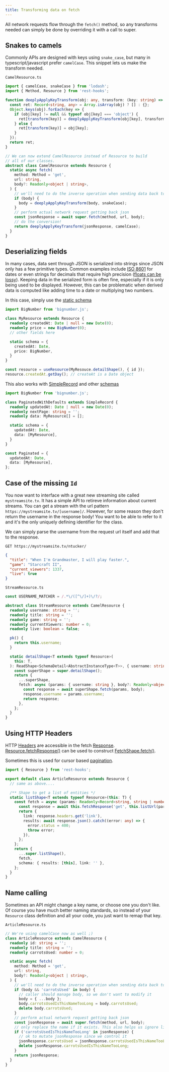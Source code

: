 ```yaml
---
title: Transforming data on fetch
---
```


All network requests flow through the `fetch()` method, so any transforms needed can simply
be done by overriding it with a call to super.

## Snakes to camels

Commonly APIs are designed with keys using `snake_case`, but many in typescript/javascript
prefer `camelCase`. This snippet lets us make the transform needed.

`CamelResource.ts`

```typescript
import { camelCase, snakeCase } from 'lodash';
import { Method, Resource } from 'rest-hooks';

function deeplyApplyKeyTransform(obj: any, transform: (key: string) => string) {
  const ret: Record<string, any> = Array.isArray(obj) ? [] : {};
  Object.keys(obj).forEach(key => {
    if (obj[key] != null && typeof obj[key] === 'object') {
      ret[transform(key)] = deeplyApplyKeyTransform(obj[key], transform);
    } else {
      ret[transform(key)] = obj[key];
    }
  });
  return ret;
}

// We can now extend CamelResource instead of Resource to build
// all of our classes.
abstract class CamelResource extends Resource {
  static async fetch(
    method: Method = 'get',
    url: string,
    body?: Readonly<object | string>,
  ) {
    // we'll need to do the inverse operation when sending data back to the server
    if (body) {
      body = deeplyApplyKeyTransform(body, snakeCase);
    }
    // perform actual network request getting back json
    const jsonResponse = await super.fetch(method, url, body);
    // do the conversion!
    return deeplyApplyKeyTransform(jsonResponse, camelCase);
  }
}
```

## Deserializing fields

In many cases, data sent through JSON is serialized into strings since JSON
only has a few primitive types. Common examples include [ISO 8601](https://en.wikipedia.org/wiki/ISO_8601)
for dates or even strings for decimals that require high precision ([floats can be lossy](https://floating-point-gui.de/)).
Keeping data in the serialized form is often fine, especially if it is only being used to
be displayed. However, this can be problematic when derived data is computed like adding time to a date
or multiplying two numbers.

In this case, simply use the [static schema](../api/Entity#static-schema--k-keyof-this-schema-)

```typescript
import BigNumber from 'bignumber.js';

class MyResource extends Resource {
  readonly createdAt: Date | null = new Date(0);
  readonly price = new BigNumber(0);
  // other fields here

  static schema = {
    createdAt: Date,
    price: BigNumber,
  }
}
```

```typescript
const resource = useResource(MyResouce.detailShape(), { id });
resource.createdAt.getDay(); // createAt is a Date object
```

This also works with [SimpleRecord](../api/SimpleRecord#static-schema--k-keyof-this-schema-) and other [schemas](https://github.com/coinbase/rest-hooks/blob/master/packages/normalizr/docs/api.md#schema)

```typescript
import BigNumber from 'bignumber.js';

class PaginatedWithDefaults extends SimpleRecord {
  readonly updatedAt: Date | null = new Date(0);
  readonly nextPage: string = '';
  readonly data: MyResource[] = [];

  static schema = {
    updatedAt: Date,
    data: [MyResource],
  }
}

const Paginated = {
  updatedAt: Date,
  data: [MyResource],
};
```

## Case of the missing `Id`

You now want to interface with a great new streaming site called `mystreamsite.tv`. It has
a simple API to retireve information about current streams. You can get a stream with the
url pattern `https://mystreamsite.tv/[username]/`. However, for some reason they don't
return the username in the response body! You want to be able to refer to it and it's
the only uniquely defining identifier for the class.

We can simply parse the username from the request url itself and add that to the
response.

`GET https://mystreamsite.tv/ntucker/`

```json
{
  "title": "When I'm Grandmaster, I will play faster.",
  "game": "Starcraft II",
  "current_viewers": 1337,
  "live": true
}
```

`StreamResource.ts`

```typescript
const USERNAME_MATCHER = /.*\/([^\/]+)\/?/;

abstract class StreamResource extends CamelResource {
  readonly username: string = '';
  readonly title: string = '';
  readonly game: string = '';
  readonly currentViewers: number = 0;
  readonly live: boolean = false;

  pk() {
    return this.username;
  }

  static detailShape<T extends typeof Resource>(
    this: T,
  ): ReadShape<SchemaDetail<AbstractInstanceType<T>>, { username: string }> {
    const superShape = super.detailShape();
    return {
      ...superShape,
      fetch: async (params: { username: string }, body?: Readonly<object | string>) => {
        const response = await superShape.fetch(params, body);
        response.username = params.username;
        return response;
      },
    };
  }
}
```

## Using HTTP Headers

HTTP [Headers](https://developer.mozilla.org/en-US/docs/Web/API/Headers) are accessible in the fetch
[Response](https://developer.mozilla.org/en-US/docs/Web/API/Response). [Resource.fetchResponse()](../api/resource#static-fetchresponsemethod-get--post--put--patch--delete--options-url-string-body-readonlyobject--string--promiseresponse)
can be used to construct [FetchShape.fetch()](../api/FetchShape#fetchparams-param-body-payload-promiseany).

Sometimes this is used for cursor based [pagination](./pagination.md#tokens-in-http-headers).

```typescript
import { Resource } from 'rest-hooks';

export default class ArticleResource extends Resource {
  // same as above....

  /** Shape to get a list of entities */
  static listShape<T extends typeof Resource>(this: T) {
    const fetch = async (params: Readonly<Record<string, string | number>>) => {
      const response = await this.fetchResponse('get', this.listUrl(params));
      return {
        link: response.headers.get('link'),
        results: await response.json().catch((error: any) => {
          error.status = 400;
          throw error;
        }),
      };
    };
    return {
      ...super.listShape(),
      fetch,
      schema: { results: [this], link: '' },
    };
  }
}
```

## Name calling

Sometimes an API might change a key name, or choose one you don't like. Of course
you have much better naming standards, so instead of your `Resource` class definition
and all your code, you just want to remap that key.

`ArticleResource.ts`

```typescript
// We're using camelCase now as well ;)
class ArticleResource extends CamelResource {
  readonly id: string = '';
  readonly title: string = '';
  readonly carrotsUsed: number = 0;

  static async fetch(
    method: Method = 'get',
    url: string,
    body?: Readonly<object | string>,
  ) {
    // we'll need to do the inverse operation when sending data back to the server
    if (body && 'carrotsUsed' in body) {
      // caller should manage body, so we don't want to modify it
      body = { ...body };
      body.carrotsUsedIsThisNameTooLong = body.carrotsUsed;
      delete body.carrotsUsed;
    }
    // perform actual network request getting back json
    const jsonResponse = await super.fetch(method, url, body);
    // only replace the name if it exists. This also helps us ignore list responses.
    if ('carrotsUsedIsThisNameTooLong' in jsonResponse) {
      // ok to mutate jsonResponse since we control it
      jsonResponse.carrotsUsed = jsonResponse.carrotsUsedIsThisNameTooLong;
      delete jsonResponse.carrotsUsedIsThisNameTooLong;
    }
    return jsonResponse;
  }
}
```
